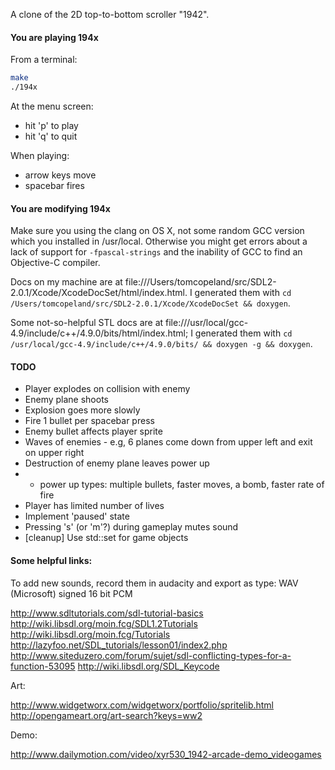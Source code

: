 A clone of the 2D top-to-bottom scroller "1942".

#### You are playing 194x

From a terminal:

```bash
make
./194x
```

At the menu screen:

- hit 'p' to play
- hit 'q' to quit

When playing:

- arrow keys move
- spacebar fires

#### You are modifying 194x

Make sure you using the clang on OS X, not some random GCC version which you installed in /usr/local.  Otherwise you might get errors about a lack of support for `-fpascal-strings` and the inability of GCC to find an Objective-C compiler.

Docs on my machine are at file:///Users/tomcopeland/src/SDL2-2.0.1/Xcode/XcodeDocSet/html/index.html.  I generated them with `cd /Users/tomcopeland/src/SDL2-2.0.1/Xcode/XcodeDocSet && doxygen`.

Some not-so-helpful STL docs are at file:///usr/local/gcc-4.9/include/c++/4.9.0/bits/html/index.html; I generated them with `cd /usr/local/gcc-4.9/include/c++/4.9.0/bits/ && doxygen -g && doxygen`.

#### TODO 

* Player explodes on collision with enemy
* Enemy plane shoots
* Explosion goes more slowly
* Fire 1 bullet per spacebar press
* Enemy bullet affects player sprite
* Waves of enemies - e.g, 6 planes come down from upper left and exit on upper right
* Destruction of enemy plane leaves power up
* * power up types: multiple bullets, faster moves, a bomb, faster rate of fire
* Player has limited number of lives
* Implement 'paused' state
* Pressing 's' (or 'm'?) during gameplay mutes sound
* [cleanup] Use std::set for game objects

#### Some helpful links:

To add new sounds, record them in audacity and export as type: WAV (Microsoft) signed 16 bit PCM

http://www.sdltutorials.com/sdl-tutorial-basics
http://wiki.libsdl.org/moin.fcg/SDL1.2Tutorials
http://wiki.libsdl.org/moin.fcg/Tutorials
http://lazyfoo.net/SDL_tutorials/lesson01/index2.php
http://www.siteduzero.com/forum/sujet/sdl-conflicting-types-for-a-function-53095
http://wiki.libsdl.org/SDL_Keycode

Art:

http://www.widgetworx.com/widgetworx/portfolio/spritelib.html
http://opengameart.org/art-search?keys=ww2

Demo:

http://www.dailymotion.com/video/xyr530_1942-arcade-demo_videogames

